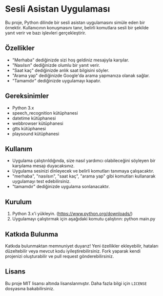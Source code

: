 # Sesli Asistan Uygulaması

Bu proje, Python dilinde bir sesli asistan uygulamasını simüle eden bir örnektir. Kullanıcının konuşmasını tanır, belirli komutlara sesli bir şekilde yanıt verir ve bazı işlevleri gerçekleştirir.

## Özellikler

- "Merhaba" dediğinizde sizi hoş geldiniz mesajıyla karşılar.
- "Nasılsın" dediğinizde olumlu bir yanıt verir.
- "Saat kaç" dediğinizde anlık saat bilgisini söyler.
- "Arama yap" dediğinizde Google'da arama yapmanıza olanak sağlar.
- "Tamamdır" dediğinizde uygulamayı kapatır.

## Gereksinimler

- Python 3.x
- speech_recognition kütüphanesi
- datetime kütüphanesi
- webbrowser kütüphanesi
- gtts kütüphanesi
- playsound kütüphanesi

## Kullanım

- Uygulama çalıştırıldığında, size nasıl yardımcı olabileceğini söyleyen bir karşılama mesajı duyacaksınız.
- Uygulama sesinizi dinleyecek ve belirli komutları tanımaya çalışacaktır.
- "merhaba", "nasılsın", "saat kaç", "arama yap" gibi komutları kullanarak uygulamayı test edebilirsiniz.
- "tamamdır" dediğinizde uygulama sonlanacaktır.

## Kurulum

1. Python 3.x'i yükleyin. (https://www.python.org/downloads/)
2. Uygulamayı çalıştırmak için aşağıdaki komutu çalıştırın:
python main.py

## Katkıda Bulunma

Katkıda bulunmaktan memnuniyet duyarız! Yeni özellikler ekleyebilir, hataları düzeltebilir veya mevcut kodu iyileştirebilirsiniz. Fork yaparak kendi projenizi oluşturabilir ve pull request gönderebilirsiniz.

## Lisans

Bu proje MIT lisansı altında lisanslanmıştır. Daha fazla bilgi için `LICENSE` dosyasına bakabilirsiniz.



